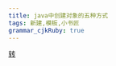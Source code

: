 ```yaml
---
title: java中创建对象的五种方式
tags: 新建,模板,小书匠
grammar_cjkRuby: true
---
```



[转](https://www.cnblogs.com/wxd0108/p/5685817.html)